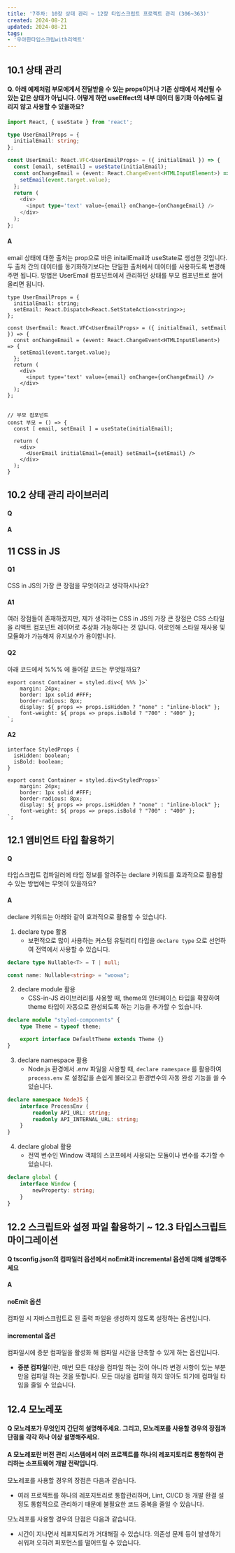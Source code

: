 ```yaml
---
title: '7주차: 10장 상태 관리 ~ 12장 타입스크립트 프로젝트 관리 (306~363)'
created: 2024-08-21
updated: 2024-08-21
tags:
- '우아한타입스크립with리액트'
---
```


## 10.1 상태 관리

#### Q. 아래 예제처럼 부모에게서 전달받을 수 있는 props이거나 기존 상태에서 계산될 수 있는 값은 상태가 아닙니다. 어떻게 하면 useEffect의 내부 데이터 동기화 이슈에도 걸리지 않고 사용할 수 있을까요?
```ts
import React, { useState } from 'react';

type UserEmailProps = {
  initialEmail: string;
};

const UserEmail: React.VFC<UserEmailProps> = ({ initialEmail }) => {
  const [email, setEmail] = useState(initialEmail); 
  const onChangeEmail = (event: React.ChangeEvent<HTMLInputElement>) => {
    setEmail(event.target.value);
  };
  return (
    <div>
      <input type='text' value={email} onChange={onChangeEmail} />
    </div>
  );
};
```

#### A
email 상태에 대한 출처는 prop으로 바은 initailEmail과 useState로 생성한 것입니다. 두 출처 간의 데이터를 동기화하기보다는 단일한 출처에서 데이터를 사용하도록 변경해주면 됩니다. 방법은 UserEmail 컴포넌트에서 관리하던 상태를 부모 컴포넌트로 끌어올리면 됩니다.
```tsx
type UserEmailProps = {
  initialEmail: string;
  setEmail: React.Dispatch<React.SetStateAction<string>>;
};

const UserEmail: React.VFC<UserEmailProps> = ({ initialEmail, setEmail }) => {
  const onChangeEmail = (event: React.ChangeEvent<HTMLInputElement>) => {
    setEmail(event.target.value);
  };
  return (
    <div>
      <input type='text' value={email} onChange={onChangeEmail} />
    </div>
  );
};


// 부모 컴포넌트
const 부모 = () => {
  const [ email, setEmail ] = useState(initialEmail);

  return (
    <div>
      <UserEmail initialEmail={email} setEmail={setEmail} />
    </div>
  );
}
```


## 10.2 상태 관리 라이브러리

#### Q


#### A


## 11 CSS in JS

#### Q1

CSS in JS의 가장 큰 장점을 무엇이라고 생각하시나요?

#### A1

여러 장점들이 존재하겠지만, 제가 생각하는 CSS in JS의 가장 큰 장점은 CSS 스타일을 리액트 컴포넌트 레이어로 추상화 가능하다는 것 입니다.
이로인해 스타일 재사용 및 모듈화가 가능해져 유지보수가 용이합니다.

#### Q2 

아래 코드에서 %%% 에 들어갈 코드는 무엇일까요?

```tsx
export const Container = styled.div<{ %%% }>`
    margin: 24px;
    border: 1px solid #FFF;
    border-radious: 8px;
    display: ${ props => props.isHidden ? "none" : "inline-block" };
    font-weight: ${ props => props.isBold ? "700" : "400" };
`;
```

#### A2

```tsx
interface StyledProps {
  isHidden: boolean;
  isBold: boolean;
}

export const Container = styled.div<StyledProps>`
    margin: 24px;
    border: 1px solid #FFF;
    border-radious: 8px;
    display: ${ props => props.isHidden ? "none" : "inline-block" };
    font-weight: ${ props => props.isBold ? "700" : "400" };
`;
```

## 12.1 앰비언트 타입 활용하기

#### Q
타입스크립트 컴파일러에 타입 정보를 알려주는 declare 키워드를 효과적으로 활용할 수 있는 방법에는 무엇이 있을까요?


#### A
declare 키워드는 아래와 같이 효과적으로 활용할 수 있습니다.
1. declare type 활용
    - 보편적으로 많이 사용하는 커스텀 유틸리티 타입을 `declare type` 으로 선언하여 전역에서 사용할 수 있습니다.
```ts
declare type Nullable<T> = T | null;

const name: Nullable<string> = "woowa";
```
2. declare module 활용
    - CSS-in-JS 라이브러리를 사용할 때, theme의 인터페이스 타입을 확장하여 theme 타입이 자동으로 완성되도록 하는 기능을 추가할 수 있습니다.
```ts
declare module "styled-components" {
    type Theme = typeof theme;

    export interface DefaultTheme extends Theme {}
}
```
3. declare namespace 활용
    - Node.js 환경에서 .env 파일을 사용할 때, `declare namespace` 를 활용하여 `process.env` 로 설정값을 손쉽게 불러오고 환경변수의 자동 완성 기능을 쓸 수 있습니다.
```ts
declare namespace NodeJS {
    interface ProcessEnv {
        readonly API_URL: string;
        readonly API_INTERNAL_URL: string;
    }
}
```
4. declare global 활용
    - 전역 변수인 Window 객체의 스코프에서 사용되는 모듈이나 변수를 추가할 수 있습니다.
```ts
declare global {
    interface Window {
        newProperty: string;
    }
}
```

## 12.2 스크립트와 설정 파일 활용하기 ~ 12.3 타입스크립트 마이그레이션

#### Q tsconfig.json의 컴파일러 옵션에서 noEmit과 incremental 옵션에 대해 설명해주세요

#### A
#### noEmit 옵션
컴파일 시 자바스크립트로 된 출력 파일을 생성하지 않도록 설정하는 옵션입니다.

#### incremental 옵션
컴파일시에 증분 컴파일을 활성화 해 컴파일 시간을 단축할 수 있게 하는 옵션입니다.
  - **증분 컴파일**이란, 매번 모든 대상을 컴파일 하는 것이 아니라 변경 사항이 있는 부분만을 컴파일 하는 것을 뜻합니다. 모든 대상을 컴파일 하지 않아도 되기에 컴파일 타임을 줄일 수 있습니다. 

## 12.4 모노레포

#### Q 모노레포가 무엇인지 간단히 설명해주세요. 그리고, 모노레포를 사용할 경우의 장점과 단점을 각각 하나 이상 설명해주세요.

#### A 모노레포란 버전 관리 시스템에서 여러 프로젝트를 하나의 레포지토리로 통함하여 관리하는 소프트웨어 개발 전략입니다.

모노레포를 사용할 경우의 장점은 다음과 같습니다.
- 여러 프로젝트를 하나의 레포지토리로 통합관리하며, Lint, CI/CD 등 개발 환결 설정도 통합적으로 관리하기 때문에 불필요한 코드 중복을 줄일 수 있습니다.

모노레포를 사용할 경우의 단점은 다음과 같습니다.
- 시간이 지나면서 레포지토리가 거대해질 수 있습니다. 의존성 문제 등이 발생하기 쉬워져 오히려 퍼포먼스를 떨어뜨릴 수 있습니다.
